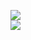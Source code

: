 [![](https://img.shields.io/badge/Made%20With-Github%20Spray-lightgrey.svg?style=for-the-badge&logo=github)](https://github.com/Annihil/github-spray#4364)  
[![](https://i.imgur.com/2DrTn0Z.gif)](https://github.com/Annihil/github-spray)